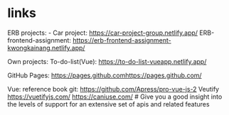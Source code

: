 # links

ERB projects: -
Car project: https://car-project-group.netlify.app/
ERB-frontend-assignment: https://erb-frontend-assignment-kwongkainang.netlify.app/

Own projects:
To-do-list(Vue): https://to-do-list-vueapp.netlify.app/

GitHub Pages: https://pages.github.comhttps://pages.github.com/

Vue:
reference book git: https://github.com/Apress/pro-vue-js-2
Veutify https://vuetifyjs.com/
https://caniuse.com/   # Give you a good insight into the levels of support for an extensive set of apis and related features

